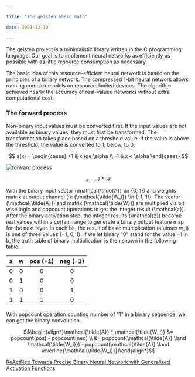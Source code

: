 ```yaml
---

title: "The geisten basic math"

date: 2021-12-10

---
```


<script src="https://polyfill.io/v3/polyfill.min.js?features=es6"></script>
<script id="MathJax-script" async src="https://cdn.jsdelivr.net/npm/mathjax@3/es5/tex-mml-chtml.js"></script>

The geisten project is a minimalistic library written in the C programming language. Our goal is to implement neural networks as efficiently as possible with as little resource consumption as necessary.

The basic idea of this resource-efficient neural network is based on the principles of a binary network. The compressed 1-bit neural network allows running complex models on resource-limited devices.
The algorithm achieved nearly the accuracy of real-valued networks without extra computational cost.

### The forward process

Non-binary input values must be converted first. If the input values are not available as binary values, they must first be transformed. The transformation takes place based on a threshold value. If the value is above the threshold, the value is converted to 1; below, to 0.

$$ a(x) = \begin{cases}  +1 &  x \ge \alpha \\ -1 & x < \alpha \end{cases} $$

![forward process](/img/forward_process.drawio.svg)

$$ \mathcal{z} = \mathcal{\tilde{A}} * \mathcal{\tilde{W}} $$

With the binary input vector \(\mathcal{\tilde{A}} \in {0, 1}\) and weights matrix at output channel \(i\): \(\mathcal{\tilde{W_i}} \in {-1, 1}\). The vector \(\mathcal{\tilde{A}}\) and matrix \(\mathcal{\tilde{W}}\) are multiplied via bit wise logic and popcount operations to get the integer result \(\mathcal{z}\).  After the binary activation step, the integer results \(\mathcal{z}\) become real values within a certain range to generate a binary output feature map for the next layer.
In each bit, the result of basic multiplication \(a \times w_i\) is one of three values {−1, 0, 1}. If we let binary "0" stand for the value −1 in b, the truth table of binary multiplication is then shown in the following table.

| a        | w          | pos (+1)  | neg (-1) |
| ------------- |:-------------:| :-----:|:-----:|
| 0     | 0 | 0 |0 |
| 0     | 1 | 0 |0 |
| 1     | 0 | 0 |1 |
| 1     | 1 | 1 |0 |

With popcount operation counting number of "1" in a binary sequence, we can get the binary
convolution.

$$\begin{align*}\mathcal{\tilde{A}} * \mathcal{\tilde{W_i}} &= popcount(pos) - popcount(neg) \\
 &= popcount(\mathcal{\tilde{A}} \land  \mathcal{\tilde{W_i}}) - popcount(\mathcal{\tilde{A}} \land  \overline{\mathcal{\tilde{W_i}}})\end{align*}$$


[ReActNet: Towards Precise Binary Neural Network with Generalized Activation Functions](https://arxiv.org/pdf/2003.03488.pdf)
